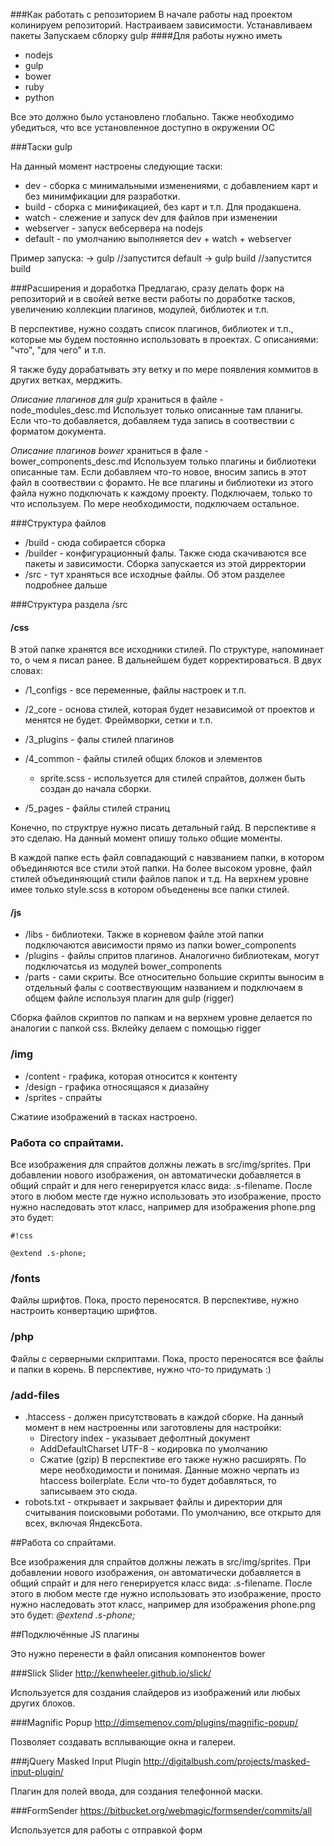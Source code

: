 ###Как работать с репозиторием
В начале работы над проектом колинируем репозиторий. 
Настраиваем зависимости. 
Устанавливаем пакеты
Зaпускаем сблорку gulp
####Для работы нужно иметь
* nodejs
* gulp
* bower
* ruby
* python

Все это должно было установлено глобально. Также необходимо убедиться, что все установленное доступно в окружении ОС

###Таски gulp

На данный момент настроены следующие таски:

* dev - сборка с минимальными изменениями, с добавлением карт и без минимфикации для разработки.
* build - сборка с минификацией, без карт и т.п. Для продакшена.
* watch - слежение и запуск dev для файлов при изменении
* webserver - запуск вебсервера на nodejs
* default - по умолчанию выполняется dev + watch + webserver

Пример запуска:
-> gulp         //запустится default
-> gulp build   //запустится build



###Расширения и доработка
Предлагаю, сразу делать форк на репозиторий и в свойей ветке вести работы по доработке тасков, увеличению коллекции плагинов, модулей, библиотек и т.п. 

В перспективе, нужно создать список плагинов, библиотек и т.п., которые мы будем постоянно использовать в проектах. С описаниями: "что", "для чего" и т.п.

Я также буду дорабатывать эту ветку и по мере появления коммитов в других ветках, мерджить.

*Описание плагинов для gulp* храниться в файле - node_modules_desc.md
Использует только описанные там планигы. Если что-то добавляется, добавляем туда запись в соотвествии с форматом документа.

*Описание плагинов bower* храниться в фале - bower_components_desс.md
Используем только плагины и библиотеки описанные там. Если добавляем что-то новое, вносим запись в этот файл в соотвествии с форамто. 
Не все плагины и библиотеки из этого файла нужно подключать к каждому проекту. Подключаем, только то что используем. По мере необходимости, подключаем остальное.

###Структура файлов
* /build - сюда собирается сборка
* /builder - конфигурационный фалы. Также сюда скачиваются все пакеты и зависимости. Сборка запускается из этой дирректории 
* /src - тут храняться все исходные файлы. Об этом разделее подробнее дальше

###Структура раздела /src
#### /css
В этой папке хранятся все исходники стилей. По структуре, напоминает то, о чем я писал ранее. В дальнейшем будет корректироваться.
В двух словах:

 - /1_configs - все переменные, файлы настроек и т.п.

 - /2_core - основа стилей, которая будет независимой от проектов и менятся не будет. Фреймворки, сетки и т.п.

 - /3_plugins - фалы стилей плагинов
 - /4_common - файлы стилей общих блоков и элементов
     - sprite.scss - используется для стилей спрайтов, должен быть создан до начала сборки.

 - /5_pages - файлы стилей страниц

Конечно, по структруе нужно писать детальный гайд. В перспективе я это сделаю. На данный момент опишу только общие моменты.

В каждой папке есть файл совпадающий с навзванием папки, в котором объединяются все стили этой папки. На более высоком уровне, файл стилей объединяющий стили файлов папок и т.д. На верхнем уровне имее только style.scss в котором объеденены все папки стилей.

#### /js
* /libs - библиотеки. Также в корневом файле этой папки подключаются ависимости прямо из папки bower_components
* /plugins - файлы спритов плагинов. Аналогично библиотекам, могут подключатсья из модулей bower_components
* /parts - сами скриты. Все относительно большие скрипты выносим в отдельный фалы с соотвествующим названием и подключаем в общем файле используя плагин для gulp (rigger)

Сборка файлов скриптов по папкам и на верхнем уровне делается по аналогии с папкой css. Вклейку делаем с помощью rigger

### /img
* /content - графика, которая относится к контенту
* /design - графика относящаяся к диазайну
* /sprites - спрайты

Сжатиие изображений в тасках настроено.

### Работа со спрайтами.

Все изображения для спрайтов должны лежать в src/img/sprites. При добавлении нового изображения, он автоматически добавляется в общий спрайт и для него генерируется класс вида: .s-filename. После этого в любом месте где нужно использовать это изображение, просто нужно наследовать этот класс, например для изображения phone.png это будет:
```
#!css

@extend .s-phone;
```


### /fonts
Файлы шрифтов. Пока, просто переносятся. 
В перспективе, нужно настроить конвертацию шрифтов.

### /php
Файлы с серверными скприптами.
Пока, просто переносятся все файлы и папки в корень. В перспективе, нужно что-то придумать :)

### /add-files
* .htaccess - должен присутствовать в каждой сборке. На данный момент в нем настроенны или заготовлены для настройки:
    - Directory index - указывает дефолтный документ
    - AddDefaultCharset UTF-8 - кодировка по умолчанию
    - Сжатие (gzip)
В перспективе его также нужно расширять. По мере необходимости и понимая. Данные можно черпать из htaccess boilerplate. Если что-то будет добавляться, то записываем это сюда.
* robots.txt - открывает и закрывает файлы и директории для считывания поисковыми роботами. По умолчанию, все открыто для всех, включая ЯндексБота.

##Работа со спрайтами.

Все изображения для спрайтов должны лежать в src/img/sprites. При добавлении нового изображения, он автоматически добавляется в общий спрайт и для него генерируется класс вида: .s-filename. После этого в любом месте где нужно использовать это изображение, просто нужно наследовать этот класс, например для изображения phone.png это будет: *@extend .s-phone;*

##Подключённые JS плагины

Это нужно перенести в файл описания компонентов bower

###Slick Slider
http://kenwheeler.github.io/slick/

Используется для создания слайдеров из изображений или любых других блоков.

###Magnific Popup
http://dimsemenov.com/plugins/magnific-popup/

Позволяет создавать всплывающие окна и галереи.

###jQuery Masked Input Plugin
http://digitalbush.com/projects/masked-input-plugin/

Плагин для полей ввода, для создания телефонной маски.

###FormSender
https://bitbucket.org/webmagic/formsender/commits/all

Используется для работы с отправкой форм


